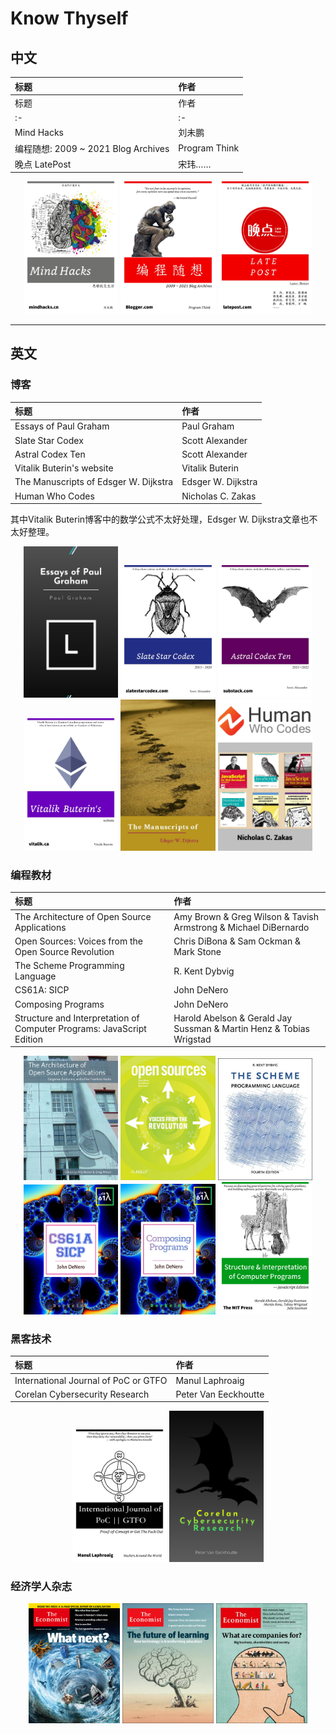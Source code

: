 # Know Thyself

## 中文

标题|作者
:-|:-
标题|作者
:-|:-
Mind Hacks|刘未鹏
编程随想: 2009 ~ 2021 Blog Archives|Program Think
晚点 LatePost|宋玮……


<p align="middle">
<img src="images/Mind-Hack.jpg"  width=30% />
<img src="images/Program-Think.jpg" width=30% />
<img src="images/LatePost.jpg" width=30% />
</p>

---

## 英文

### 博客

标题|作者
:-|:-
Essays of Paul Graham|Paul Graham
Slate Star Codex|Scott Alexander
Astral Codex Ten|Scott Alexander
Vitalik Buterin's website|Vitalik Buterin
The Manuscripts of Edsger W. Dijkstra|Edsger W. Dijkstra
Human Who Codes|Nicholas C. Zakas

其中Vitalik Buterin博客中的数学公式不太好处理，Edsger W. Dijkstra文章也不太好整理。

<p align="middle">
<img src="images/Paul-Graham.jpg"  width=30% />
<img src="images/Slate-Star-Codex.jpg" width=30% />
<img src="images/Astral-Codex-Ten.jpg" width=30% />
<img src="images/Vitalik-Buterin.jpg"  width=30% />
<img src="images/Edsger-Dijkstra.jpg" width=30% />
<img src="images/humanwhocodes.jpg" width=30% />
</p>

### 编程教材

标题|作者
:-|:-
The Architecture of Open Source Applications|Amy Brown & Greg Wilson & Tavish Armstrong & Michael DiBernardo
Open Sources: Voices from the Open Source Revolution|Chris DiBona & Sam Ockman & Mark Stone
The Scheme Programming Language|R. Kent Dybvig
CS61A: SICP|John DeNero
Composing Programs|John DeNero
Structure and Interpretation of Computer Programs: JavaScript Edition|Harold Abelson & Gerald Jay Sussman & Martin Henz & Tobias Wrigstad

<p align="middle">
<img src="images/aosabook.jpg" width=30% />
<img src="images/Open-Sources.jpg"  width=30% />
<img src="images/tspl4.jpg" width=30% />
<img src="images/CS61A.jpg" width=30% />
<img src="images/Composing-Program.jpg" width=30% />
<img src="images/SICP-JS.jpg"  width=30% />
</p>

### 黑客技术

标题|作者
:-|:-
International Journal of PoC or GTFO|Manul Laphroaig
Corelan Cybersecurity Research|Peter Van Eeckhoutte

<p align="middle">
<img src="images/Poc-or-GTFO.jpg" width=30% />
<img src="images/Corelan-Cybersecurity-Research.jpg" width=30% />
</p>

### 经济学人杂志

<p align="middle">
<img src="images/TE-8598.jpg"  width=29% />
<img src="images/TE-9050.jpg"  width=29% />
<img src="images/TE-9157.jpg"  width=29% />
</p>
